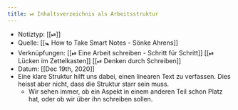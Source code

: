 ```yaml
---
title: ⏯ Inhaltsverzeichnis als Arbeitsstruktur
---
```


- Notiztyp: [[⏯]]
- Quelle: [[🚼 How to Take Smart Notes - Sönke Ahrens]]
- Verknüpfungen: [[⏯ Eine Arbeit schreiben - Schritt für Schritt]] [[⏯ Lücken im Zettelkasten]] [[⏯ Denken durch Schreiben]]
- Datum: [[Dec 19th, 2020]]
- Eine klare Struktur hilft uns dabei, einen linearen Text zu verfassen. Dies heisst aber nicht, dass die Struktur starr sein muss.
	- Wir sehen immer, ob ein Aspekt in einem anderen Teil schon Platz hat, oder ob wir über ihn schreiben sollen.